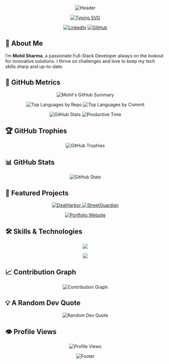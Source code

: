 <div align="center">
  
  ![Header](https://capsule-render.vercel.app/api?type=waving&color=0:3498db,100:8e44ad&height=300&section=header&text=Mohil%20Sharma&fontSize=60&fontColor=ffffff&animation=fadeIn&fontAlignY=38&desc=Full-Stack%20Developer%20%7C%20Tech%20Enthusiast&descAlignY=51&descAlign=62)

  [![Typing SVG](https://readme-typing-svg.demolab.com?font=Fira+Code&size=22&duration=3000&pause=1000&color=FFFFFF&center=true&vCenter=true&width=435&lines=Welcome+to+my+GitHub+Profile!;Innovating+One+Commit+at+a+Time;Let's+Build+the+Future+Together)](https://git.io/typing-svg)

</div>

<p align="center">
  <a href="https://linkedin.com/in/mohil-sharma1"><img src="https://img.shields.io/badge/-LinkedIn-0077B5?style=for-the-badge&logo=linkedin&logoColor=white" alt="LinkedIn"></a>
  <a href="https://github.com/MohilSharma01"><img src="https://img.shields.io/badge/-GitHub-181717?style=for-the-badge&logo=github&logoColor=white" alt="GitHub"></a>
</p>

## 🚀 About Me

I’m **Mohil Sharma**, a passionate Full-Stack Developer always on the lookout for innovative solutions. I thrive on challenges and love to keep my tech skills sharp and up-to-date.

## 🏅 GitHub Metrics

<p align="center">
  <img src="https://github-profile-summary-cards.vercel.app/api/cards/profile-details?username=MohilSharma01&theme=tokyonight" alt="Mohil's GitHub Summary" />
</p>

<p align="center">
  <img src="https://github-profile-summary-cards.vercel.app/api/cards/repos-per-language?username=MohilSharma01&theme=tokyonight" alt="Top Languages by Repo" />
  <img src="https://github-profile-summary-cards.vercel.app/api/cards/most-commit-language?username=MohilSharma01&theme=tokyonight" alt="Top Languages by Commit" />
</p>

<p align="center">
  <img src="https://github-profile-summary-cards.vercel.app/api/cards/stats?username=MohilSharma01&theme=tokyonight" alt="GitHub Stats" />
  <img src="https://github-profile-summary-cards.vercel.app/api/cards/productive-time?username=MohilSharma01&theme=tokyonight" alt="Productive Time" />
</p>

## 🏆 GitHub Trophies

<p align="center">
  <img src="https://github-profile-trophy.vercel.app/?username=MohilSharma01&theme=darkhub&no-frame=true&row=1&column=7&margin-w=15&margin-h=15" alt="GitHub Trophies" />
</p>

## 📊 GitHub Stats

<p align="center">
  <img src="https://github-readme-stats.vercel.app/api?username=MohilSharma01&show_icons=true&theme=tokyonight" alt="GitHub Stats" />
</p>

## 🌟 Featured Projects

<p align="center">
  <a href="https://github.com/MohilSharma01/DealHarbor">
    <img src="https://github-readme-stats.vercel.app/api/pin/?username=MohilSharma01&repo=DealHarbor&theme=tokyonight" alt="DealHarbor" />
  </a>
  <a href="https://github.com/MohilSharma01/streetGuardian">
    <img src="https://github-readme-stats.vercel.app/api/pin/?username=MohilSharma01&repo=streetGuardian&theme=tokyonight" alt="StreetGuardian" />
  </a>
</p>
<p align="center">
  <a href="https://github.com/MohilSharma01/Portfolio">
    <img src="https://github-readme-stats.vercel.app/api/pin/?username=MohilSharma01&repo=Portfolio&theme=tokyonight" alt="Portfolio Website" />
  </a>
</p>

## 🛠️ Skills & Technologies

<p align="center">
  <img src="https://skillicons.dev/icons?i=nextjs,ts,java,python,spring,html,css,react,js,tailwind,mysql,mongodb,nodejs,cpp&theme=dark" />
</p>
<p align="center">
  <img src="https://skillicons.dev/icons?i=git,github,vscode,docker,kubernetes,aws,gcp,firebase,graphql,redux,sass,webpack,babel,jest&theme=dark" />
</p>

## 📈 Contribution Graph

<p align="center">
  <img src="https://github-readme-activity-graph.vercel.app/graph?username=MohilSharma01&theme=react-dark" alt="Contribution Graph" />
</p>

## 💡 A Random Dev Quote

<p align="center">
  <img src="https://quotes-github-readme.vercel.app/api?type=horizontal&theme=tokyonight" alt="Random Dev Quote" />
</p>

## 👁️ Profile Views

<p align="center">
  <img src="https://komarev.com/ghpvc/?username=MohilSharma01&color=blueviolet&style=flat-square&label=Profile+Views" alt="Profile Views">
</p>

<div align="center">
  
  ![Footer](https://capsule-render.vercel.app/api?type=waving&color=0:3498db,100:8e44ad&height=200&section=footer&text=Let's%20Connect%20and%20Code!&fontSize=24&fontColor=ffffff&animation=fadeIn&fontAlignY=65)

</div>
